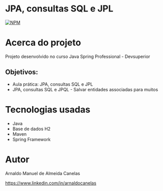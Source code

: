 # JPA, consultas SQL e JPL

[![NPM](https://img.shields.io/npm/l/react)](https://github.com/amac81/aula-jpa-salvarParaMuitos/blob/main/LICENSE) 

# Acerca do projeto

Projeto desenvolvido no curso Java Spring Professional - Devsuperior

##  Objetivos:

- Aula prática: JPA, consultas SQL e JPL
- JPA, consultas SQL e JPQL - Salvar entidades associadas para muitos 

# Tecnologias usadas

- Java
- Base de dados H2
- Maven 
- Spring Framework

# Autor

Arnaldo Manuel de Almeida Canelas

https://www.linkedin.com/in/arnaldocanelas
